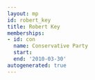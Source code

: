 ```yaml
---
layout: mp
id: robert_key
title: Robert Key
memberships:
- id: con
  name: Conservative Party
  start: 
  end: '2010-03-30'
autogenerated: true
---
```

